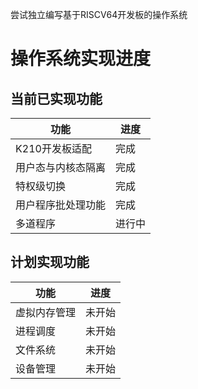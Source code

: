 尝试独立编写基于RISCV64开发板的操作系统
# 操作系统实现进度

## 当前已实现功能

| 功能        | 进度  |
|-----------|-----|
| K210开发板适配 | 完成  |
| 用户态与内核态隔离 | 完成  |
| 特权级切换     | 完成  |
| 用户程序批处理功能 | 完成  |
| 多道程序      | 进行中 |

## 计划实现功能

| 功能                 | 进度   |
|--------------------|--------|
| 虚拟内存管理         | 未开始 |
| 进程调度             | 未开始 |
| 文件系统             | 未开始 |
| 设备管理             | 未开始 |

